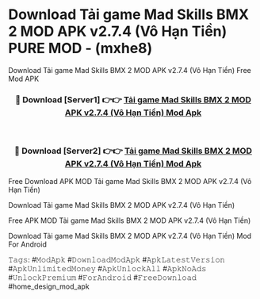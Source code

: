 # Download Tải game Mad Skills BMX 2 MOD APK v2.7.4 (Vô Hạn Tiền) PURE MOD - (mxhe8)
Download Tải game Mad Skills BMX 2 MOD APK v2.7.4 (Vô Hạn Tiền) Free Mod APK

<div align="center">
<h3>🔴 Download [Server1] 👉👉 <a href="https://apk-comot.site?title=Tải_game_Mad_Skills_BMX_2_MOD_APK_v2.7.4_(Vô_Hạn_Tiền)">Tải game Mad Skills BMX 2 MOD APK v2.7.4 (Vô Hạn Tiền) Mod Apk</a></h3><br>

<h3>🔴 Download [Server2] 👉👉 <a href="https://apk-comot.site?title=Tải_game_Mad_Skills_BMX_2_MOD_APK_v2.7.4_(Vô_Hạn_Tiền)">Tải game Mad Skills BMX 2 MOD APK v2.7.4 (Vô Hạn Tiền) Mod Apk</a></h3>
</div>


Free Download APK MOD Tải game Mad Skills BMX 2 MOD APK v2.7.4 (Vô Hạn Tiền)

Download Tải game Mad Skills BMX 2 MOD APK v2.7.4 (Vô Hạn Tiền) 

Free APK MOD Tải game Mad Skills BMX 2 MOD APK v2.7.4 (Vô Hạn Tiền) 

Download Tải game Mad Skills BMX 2 MOD APK v2.7.4 (Vô Hạn Tiền) Mod For Android

𝚃𝚊𝚐𝚜: #𝙼𝚘𝚍𝙰𝚙𝚔 #𝙳𝚘𝚠𝚗𝚕𝚘𝚊𝚍𝙼𝚘𝚍𝙰𝚙𝚔 #𝙰𝚙𝚔𝙻𝚊𝚝𝚎𝚜𝚝𝚅𝚎𝚛𝚜𝚒𝚘𝚗 #𝙰𝚙𝚔𝚄𝚗𝚕𝚒𝚖𝚒𝚝𝚎𝚍𝙼𝚘𝚗𝚎𝚢 #𝙰𝚙𝚔𝚄𝚗𝚕𝚘𝚌𝚔𝙰𝚕𝚕 #𝙰𝚙𝚔𝙽𝚘𝙰𝚍𝚜 #𝚄𝚗𝚕𝚘𝚌𝚔𝙿𝚛𝚎𝚖𝚒𝚞𝚖 #𝙵𝚘𝚛𝙰𝚗𝚍𝚛𝚘𝚒𝚍 #𝙵𝚛𝚎𝚎𝙳𝚘𝚠𝚗𝚕𝚘𝚊𝚍 #home_design_mod_apk